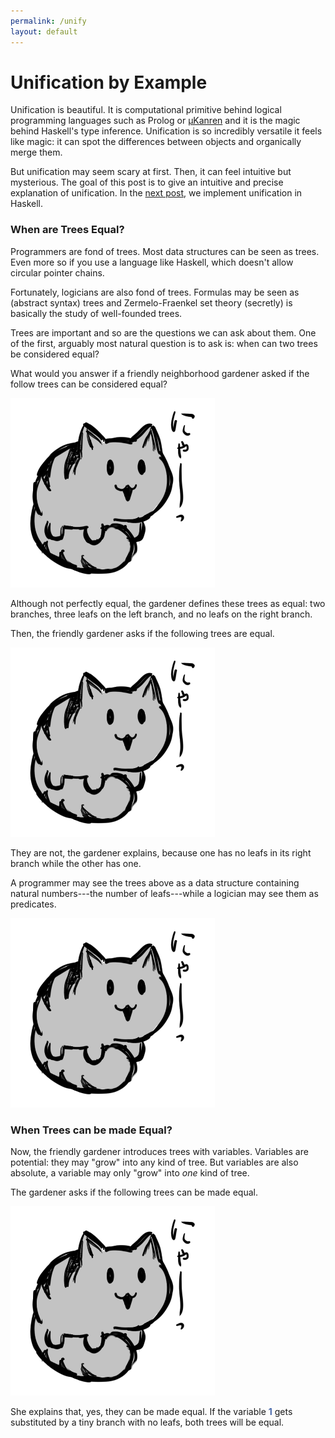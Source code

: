 ```yaml
---
permalink: /unify
layout: default
---
```


# Unification by Example

Unification is beautiful. It is computational primitive behind logical programming languages such as Prolog or [μKanren][1] and it is the magic behind Haskell's type inference. Unification is so incredibly versatile it feels like magic: it can spot the differences between objects and organically merge them.

<!--

Write about unification in early artificial intelligence.

-->

But unification may seem scary at first. Then, it can feel intuitive but mysterious. The goal of this post is to give an intuitive and precise explanation of unification. In the [next post][2], we implement unification in Haskell.

### When are Trees Equal?

Programmers are fond of trees. Most data structures can be seen as trees. Even more so if you use a language like Haskell, which doesn't allow circular pointer chains.

Fortunately, logicians are also fond of trees. Formulas may be seen as (abstract syntax) trees and Zermelo-Fraenkel set theory (secretly) is basically the study of well-founded trees.

Trees are important and so are the questions we can ask about them. One of the first, arguably most natural question is to ask is: when can two trees be considered equal?

What would you answer if a friendly neighborhood gardener asked if the follow trees can be considered equal?

![](/sorry.png)

Although not perfectly equal, the gardener defines these trees as equal: two branches, three leafs on the left branch, and no leafs on the right branch.

Then, the friendly gardener asks if the following trees are equal.

![](/sorry.png)

They are not, the gardener explains, because one has no leafs in its right branch while the other has one.

A programmer may see the trees above as a data structure containing natural numbers---the number of leafs---while a logician may see them as predicates.

![](/sorry.png)

### When Trees can be made Equal?

Now, the friendly gardener introduces trees with variables. Variables are potential: they may "grow" into any kind of tree. But variables are also absolute, a variable may only "grow" into _one_ kind of tree.

The gardener asks if the following trees can be made equal.

![](/sorry.png)

She explains that, yes, they can be made equal. If the variable <span style="color: #4868ab">**1**</span> gets substituted by a tiny branch with no leafs, both trees will be equal.

<!--

TODO:
- variables
- holes

-->

[1]: /logic
[2]: /fuse
